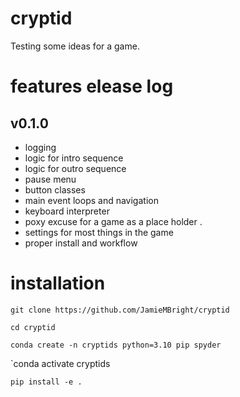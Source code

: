 # cryptid
Testing some ideas for a game.

# features elease log
## v0.1.0
 - logging
 - logic for intro sequence
 - logic for outro sequence
 - pause menu
 - button classes
 - main event loops and navigation
 - keyboard interpreter
 - poxy excuse for a game as a place holder .
 - settings for most things in the game
 - proper install and workflow

# installation
`git clone https://github.com/JamieMBright/cryptid`

`cd cryptid`

`conda create -n cryptids python=3.10 pip spyder`

`conda activate cryptids

`pip install -e .`
